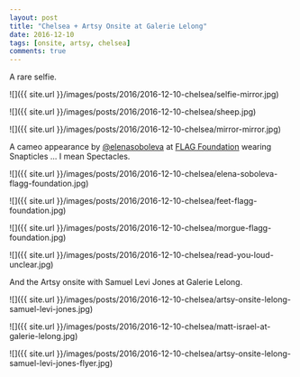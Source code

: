 ```yaml
---
layout: post
title: "Chelsea + Artsy Onsite at Galerie Lelong"
date: 2016-12-10
tags: [onsite, artsy, chelsea]
comments: true
---
```

A rare selfie.

![]({{ site.url }}/images/posts/2016/2016-12-10-chelsea/selfie-mirror.jpg)

![]({{ site.url }}/images/posts/2016/2016-12-10-chelsea/sheep.jpg)

![]({{ site.url }}/images/posts/2016/2016-12-10-chelsea/mirror-mirror.jpg)

A cameo appearance by [@elenasoboleva](https://www.instagram.com/elenasoboleva) at [FLAG Foundation](http://flagartfoundation.org) wearing Snapticles ... I mean Spectacles.

![]({{ site.url }}/images/posts/2016/2016-12-10-chelsea/elena-soboleva-flagg-foundation.jpg)

![]({{ site.url }}/images/posts/2016/2016-12-10-chelsea/feet-flagg-foundation.jpg)

![]({{ site.url }}/images/posts/2016/2016-12-10-chelsea/morgue-flagg-foundation.jpg)

![]({{ site.url }}/images/posts/2016/2016-12-10-chelsea/read-you-loud-unclear.jpg)

And the Artsy onsite with Samuel Levi Jones at Galerie Lelong.

![]({{ site.url }}/images/posts/2016/2016-12-10-chelsea/artsy-onsite-lelong-samuel-levi-jones.jpg)

![]({{ site.url }}/images/posts/2016/2016-12-10-chelsea/matt-israel-at-galerie-lelong.jpg)

![]({{ site.url }}/images/posts/2016/2016-12-10-chelsea/artsy-onsite-lelong-samuel-levi-jones-flyer.jpg)
